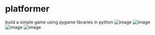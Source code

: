 # platformer
build a simple game using pygame libraries in python
![image](https://user-images.githubusercontent.com/91674639/230971436-2eb4af68-d8e1-47b6-bc03-4ceecffc5cec.png)
![image](https://user-images.githubusercontent.com/91674639/230971596-67175f1b-33a3-4d5c-b66a-063777dc345e.png)
![image](https://user-images.githubusercontent.com/91674639/230971709-f2c7bb51-1672-45a4-93bd-35998f1fbb3a.png)
![image](https://user-images.githubusercontent.com/91674639/230971899-7462ee95-b50f-4b1b-a896-da39ef34db80.png)


